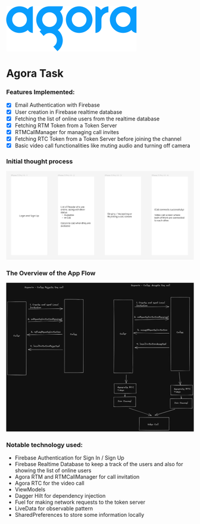 ![Agora Logo](assets/agora-logo.svg)

# Agora Task

### Features Implemented:
- [x] Email Authentication with Firebase
- [x] User creation in Firebase realtime database
- [x] Fetching the list of online users from the realtime database
- [x] Fetching RTM Token from a Token Server
- [x] RTMCallManager for managing call invites
- [x] Fetching RTC Token from a Token Server before joining the channel
- [x] Basic video call functionalities like muting audio and turning off camera

### Initial thought process
![Mockups](assets/mockup.png)

### The Overview of the App Flow
![Diagram](assets/diagram.png)

### Notable technology used:
- Firebase Authentication for Sign In / Sign Up
- Firebase Realtime Database to keep a track of the users and also for showing the list of online users
- Agora RTM and RTMCallManager for call invitation
- Agora RTC for the video call
- ViewModels
- Dagger Hilt for dependency injection
- Fuel for making network requests to the token server
- LiveData for observable pattern
- SharedPreferences to store some information locally